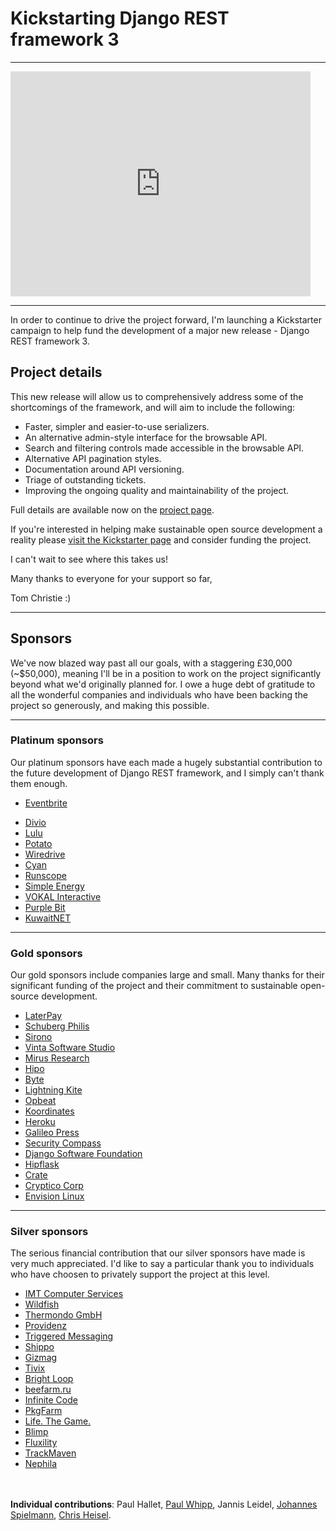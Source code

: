 # Kickstarting Django REST framework 3

---

<iframe width="480" height="360" src="https://www.kickstarter.com/projects/tomchristie/django-rest-framework-3/widget/video.html" frameborder="0" scrolling="no"> </iframe>

---

In order to continue to drive the project forward, I'm launching a Kickstarter campaign to help fund the development of a major new release - Django REST framework 3.

## Project details

This new release will allow us to comprehensively address some of the shortcomings of the framework, and will aim to include the following:

* Faster, simpler and easier-to-use serializers.
* An alternative admin-style interface for the browsable API.
* Search and filtering controls made accessible in the browsable API.
* Alternative API pagination styles.
* Documentation around API versioning.
* Triage of outstanding tickets.
* Improving the ongoing quality and maintainability of the project.

Full details are available now on the [project page](https://www.kickstarter.com/projects/tomchristie/django-rest-framework-3).

If you're interested in helping make sustainable open source development a reality please [visit the Kickstarter page](https://www.kickstarter.com/projects/tomchristie/django-rest-framework-3) and consider funding the project.

I can't wait to see where this takes us!

Many thanks to everyone for your support so far,

  Tom Christie :)

---

## Sponsors

We've now blazed way past all our goals, with a staggering £30,000 (~$50,000), meaning I'll be in a position to work on the project significantly beyond what we'd originally planned for. I owe a huge debt of gratitude to all the wonderful companies and individuals who have been backing the project so generously, and making this possible.

---

### Platinum sponsors

Our platinum sponsors have each made a hugely substantial contribution to the future development of Django REST framework, and I simply can't thank them enough.

<ul class="sponsor diamond">
<li><a href="https://www.eventbrite.com/" rel="nofollow" style="background-image:url(../img/sponsors/0-eventbrite.png);">Eventbrite</a></li>
</ul>

<ul class="sponsor platinum">
<li><a href="https://www.divio.ch/" rel="nofollow" style="background-image:url(../img/sponsors/1-divio.png);">Divio</a></li>
<li><a href="http://company.onlulu.com/en/" rel="nofollow" style="background-image:url(../img/sponsors/1-lulu.png);">Lulu</a></li>
<li><a href="https://p.ota.to/" rel="nofollow" style="background-image:url(../img/sponsors/1-potato.png);">Potato</a></li>
<li><a href="http://www.wiredrive.com/" rel="nofollow" style="background-image:url(../img/sponsors/1-wiredrive.png);">Wiredrive</a></li>
<li><a href="http://www.cyaninc.com/" rel="nofollow" style="background-image:url(../img/sponsors/1-cyan.png);">Cyan</a></li>
<li><a href="https://www.runscope.com/" rel="nofollow" style="background-image:url(../img/sponsors/1-runscope.png);">Runscope</a></li>
<li><a href="http://simpleenergy.com/" rel="nofollow" style="background-image:url(../img/sponsors/1-simple-energy.png);">Simple Energy</a></li>
<li><a href="http://vokalinteractive.com/" rel="nofollow" style="background-image:url(../img/sponsors/1-vokal_interactive.png);">VOKAL Interactive</a></li>
<li><a href="http://www.purplebit.com/" rel="nofollow" style="background-image:url(../img/sponsors/1-purplebit.png);">Purple Bit</a></li>
<li><a href="http://www.kuwaitnet.net/" rel="nofollow" style="background-image:url(../img/sponsors/1-kuwaitnet.png);">KuwaitNET</a></li>
</ul>

<div style="clear: both"></div>

---

### Gold sponsors

Our gold sponsors include companies large and small. Many thanks for their significant funding of the project and their commitment to sustainable open-source development.

<ul class="sponsor gold">
<li><a href="https://laterpay.net/" rel="nofollow" style="background-image:url(../img/sponsors/2-laterpay.png);">LaterPay</a></li>
<li><a href="https://www.schubergphilis.com/" rel="nofollow" style="background-image:url(../img/sponsors/2-schuberg_philis.png);">Schuberg Philis</a></li>
<!--Jens-->
<!--Silvio-->
<li><a href="http://www.sirono.com/" rel="nofollow" style="background-image:url(../img/sponsors/2-sirono.png);">Sirono</a></li>
<li><a href="http://www.vinta.com.br/" rel="nofollow" style="background-image:url(../img/sponsors/2-vinta.png);">Vinta Software Studio</a></li>
<!--Henk-->
<li><a href="https://mirusresearch.com/" rel="nofollow" style="background-image:url(../img/sponsors/2-mirus_research.png);">Mirus Research</a></li>
<li><a href="http://hipolabs.com" rel="nofollow" style="background-image:url(../img/sponsors/2-hipo.png);">Hipo</a></li>
<li><a href="http://www.byte.nl" rel="nofollow" style="background-image:url(../img/sponsors/2-byte.png);">Byte</a></li>
<li><a href="http://lightningkite.com/" rel="nofollow" style="background-image:url(../img/sponsors/2-lightning_kite.png);">Lightning Kite</a></li>
<li><a href="https://opbeat.com/" rel="nofollow" style="background-image:url(../img/sponsors/2-opbeat.png);">Opbeat</a></li>
<li><a href="https://koordinates.com" rel="nofollow" style="background-image:url(../img/sponsors/2-koordinates.png);">Koordinates</a></li>
<!--Xitij-->
<!--Howard-->
<li><a href="https://www.heroku.com/" rel="nofollow" style="background-image:url(../img/sponsors/2-heroku.png);">Heroku</a></li>
<li><a href="https://www.galileo-press.de/" rel="nofollow" style="background-image:url(../img/sponsors/2-galileo_press.png);">Galileo Press</a></li>
<li><a href="http://www.securitycompass.com/" rel="nofollow" style="background-image:url(../img/sponsors/2-security_compass.png);">Security Compass</a></li>
<li><a href="https://www.djangoproject.com/foundation/" rel="nofollow" style="background-image:url(../img/sponsors/2-django.png);">Django Software Foundation</a></li>
<li><a href="http://www.hipflaskapp.com" rel="nofollow" style="background-image:url(../img/sponsors/2-hipflask.png);">Hipflask</a></li>
<li><a href="http://www.crate.io/" rel="nofollow" style="background-image:url(../img/sponsors/2-crate.png);">Crate</a></li>
<li><a href="http://crypticocorp.com/" rel="nofollow" style="background-image:url(../img/sponsors/2-cryptico.png);">Cryptico Corp</a></li>
<li><a href="http://envisionlinux.org/blog" rel="nofollow">Envision Linux</a></li>
</ul>

<!--Name: Envision Linux text-->

<div style="clear: both;"></div>

---

### Silver sponsors

The serious financial contribution that our silver sponsors have made is very much appreciated. I'd like to say a particular thank&nbsp;you to individuals who have choosen to privately support the project at this level.

<ul class="sponsor silver">
<li><a href="http://www.imtapps.com/" rel="nofollow" style="background-image:url(../img/sponsors/3-imt_computer_services.png);">IMT Computer Services</a></li>
<li><a href="http://wildfish.com/" rel="nofollow" style="background-image:url(../img/sponsors/3-wildfish.png);">Wildfish</a></li>
<li><a href="http://www.thermondo.de/" rel="nofollow" style="background-image:url(../img/sponsors/3-thermondo-gmbh.png);">Thermondo GmbH</a></li>
<li><a href="http://providenz.fr/" rel="nofollow" style="background-image:url(../img/sponsors/3-providenz.png);">Providenz</a></li>
<!--alwaysdata-->
<li><a href="http://www.triggeredmessaging.com/" rel="nofollow" style="background-image:url(../img/sponsors/3-triggered_messaging.png);">Triggered Messaging</a></li>
<!--Markus-->
<!--Carlos-->
<li><a href="https://goshippo.com/" rel="nofollow" style="background-image:url(../img/sponsors/3-shippo.png);">Shippo</a></li>
<!--Dylan-->
<li><a href="http://www.gizmag.com/" rel="nofollow" style="background-image:url(../img/sponsors/3-gizmag.png);">Gizmag</a></li>
<li><a href="http://www.tivix.com/" rel="nofollow" style="background-image:url(../img/sponsors/3-tivix.png);">Tivix</a></li>
<!--Liza-->
<li><a href="http://brightloop.com/" rel="nofollow" style="background-image:url(../img/sponsors/3-brightloop.png);">Bright Loop</a></li>
<!--Aidan-->
<li><a href="http://beefarm.ru/" rel="nofollow" style="background-image:url(../img/sponsors/3-beefarm.png);">beefarm.ru</a></li>
<!--Vzzual-->
<!--Linovia-->
<li><a href="http://infinite-code.com/" rel="nofollow" style="background-image:url(../img/sponsors/3-infinite_code.png);">Infinite Code</a></li>
<!--Jon-->
<li><a href="https://www.pkgfarm.com/" rel="nofollow" style="background-image:url(../img/sponsors/3-pkgfarm.png);">PkgFarm</a></li>
<li><a href="http://life.tl/" rel="nofollow" style="background-image:url(../img/sponsors/3-life_the_game.png);">Life. The Game.</a></li>
<li><a href="http://blimp.io/" rel="nofollow" style="background-image:url(../img/sponsors/3-blimp.png);">Blimp</a></li>
<!--Pathwright-->
<li><a href="http://fluxility.com/" rel="nofollow" style="background-image:url(../img/sponsors/3-fluxility.png);">Fluxility</a></li>
<li><a href="http://trackmaven.com/" rel="nofollow" style="background-image:url(../img/sponsors/3-trackmaven.png);">TrackMaven</a></li>
<li><a href="http://www.nephila.it/en/" rel="nofollow" style="background-image:url(../img/sponsors/3-nephila.png);">Nephila</a></li>


</ul>

<div style="clear: both; padding-bottom: 20px;"></div>

**Individual contributions**: Paul Hallet, <a href="http://www.paulwhippconsulting.com/">Paul Whipp</a>, Jannis Leidel, <a href="http://spielmannsolutions.com/">Johannes Spielmann</a>,  <a href="http://chrisheisel.com/">Chris Heisel</a>.

